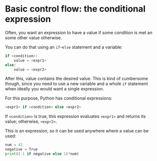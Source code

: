 # Basic control flow: the conditional expression

Often, you want an expression to have a value if some condition is met an some other value otherwise.

You can do that using an `if`-`else` statement and a variable:
```python
if <condition>:
    value = <expr1>
else:
    value = <expr2>
```
After this, value contains the desired value. This is kind of cumbersome though, since you need to use a new variable and a whole `if` statement when ideally you would want a single expression.

For this purpose, Python has conditional expressions:
```python
<expr1> if <condition> else <expr2>
```
If `<condition>` is true, this expression evaluates `<expr1>` and returns its value; otherwise, `<expr2>`.

This is an expression, so it can be used anywhere where a value can be used:
```python
num = 42
negative = True
print((-1 if negative else 1)*num)
```

